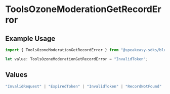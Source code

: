 # ToolsOzoneModerationGetRecordError

## Example Usage

```typescript
import { ToolsOzoneModerationGetRecordError } from "@speakeasy-sdks/bluesky/models/errors";

let value: ToolsOzoneModerationGetRecordError = "InvalidToken";
```

## Values

```typescript
"InvalidRequest" | "ExpiredToken" | "InvalidToken" | "RecordNotFound"
```